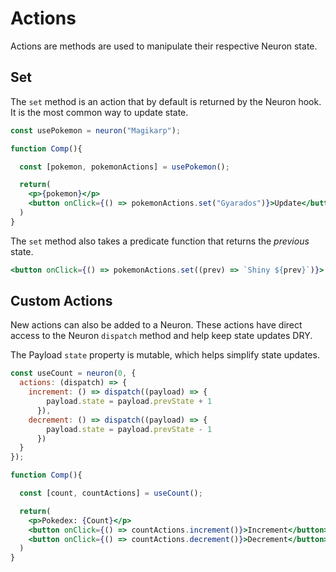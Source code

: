 # Actions

Actions are methods are used to manipulate their respective Neuron state.

## Set

The `set` method is an action that by default is returned by the Neuron hook. It is the most common way to update state.

```jsx
const usePokemon = neuron("Magikarp");

function Comp(){

  const [pokemon, pokemonActions] = usePokemon();

  return(
    <p>{pokemon}</p>
    <button onClick={() => pokemonActions.set("Gyarados")}>Update</button>
  )
}
```

The `set` method also takes a predicate function that returns the _previous_ state.

```jsx
<button onClick={() => pokemonActions.set((prev) => `Shiny ${prev}`)}>
```

## Custom Actions

New actions can also be added to a Neuron. These actions have direct access to the Neuron `dispatch` method and help keep state updates DRY.

The Payload `state` property is mutable, which helps simplify state updates.

```jsx
const useCount = neuron(0, {
  actions: (dispatch) => {
    increment: () => dispatch((payload) => {
        payload.state = payload.prevState + 1
      }),
    decrement: () => dispatch((payload) => {
        payload.state = payload.prevState - 1
      })
  }
});

function Comp(){

  const [count, countActions] = useCount();

  return(
    <p>Pokedex: {Count}</p>
    <button onClick={() => countActions.increment()}>Increment</button>
    <button onClick={() => countActions.decrement()}>Decrement</button>
  )
}
```
